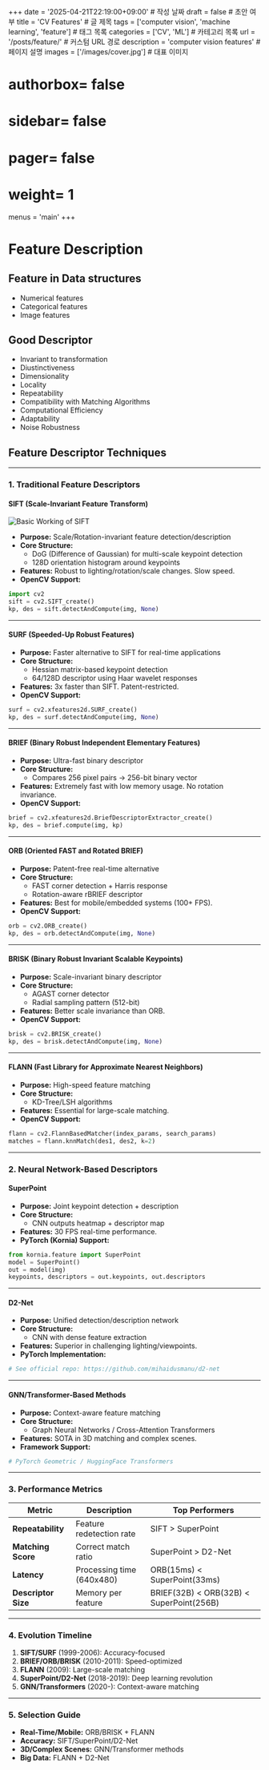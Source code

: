 +++
date = '2025-04-21T22:19:00+09:00'  # 작성 날짜
draft = false  # 초안 여부
title = 'CV Features'  # 글 제목
tags = ['computer vision', 'machine learning', 'feature']  # 태그 목록
categories = ['CV', 'ML']  # 카테고리 목록
url = '/posts/feature/'  # 커스텀 URL 경로
description = 'computer vision features'  # 페이지 설명
images = ['/images/cover.jpg']  # 대표 이미지 
# authorbox= false
# sidebar= false
# pager= false
# weight= 1
menus = 'main'
+++

# Feature Description

## Feature in Data structures

- Numerical features
- Categorical features
- Image features

## Good Descriptor

- Invariant to transformation
- Diustinctiveness
- Dimensionality
- Locality
- Repeatability
- Compatibility with Matching Algorithms
- Computational Efficiency
- Adaptability
- Noise Robustness

## Feature Descriptor Techniques

---

### 1. Traditional Feature Descriptors

#### **SIFT (Scale-Invariant Feature Transform)**

![Basic Working of SIFT](https://huggingface.co/datasets/hf-vision/course-assets/resolve/main/feature-extraction-feature-matching/Original-SIFT-algorithm-flow.png)

- **Purpose:** Scale/Rotation-invariant feature detection/description  
- **Core Structure:**  
  - DoG (Difference of Gaussian) for multi-scale keypoint detection  
  - 128D orientation histogram around keypoints  
- **Features:** Robust to lighting/rotation/scale changes. Slow speed.  
- **OpenCV Support:**  
~~~python
import cv2
sift = cv2.SIFT_create()
kp, des = sift.detectAndCompute(img, None)
~~~

---

#### **SURF (Speeded-Up Robust Features)**
- **Purpose:** Faster alternative to SIFT for real-time applications  
- **Core Structure:**  
  - Hessian matrix-based keypoint detection  
  - 64/128D descriptor using Haar wavelet responses  
- **Features:** 3x faster than SIFT. Patent-restricted.  
- **OpenCV Support:**  
~~~python
surf = cv2.xfeatures2d.SURF_create()
kp, des = surf.detectAndCompute(img, None)
~~~

---

#### **BRIEF (Binary Robust Independent Elementary Features)**
- **Purpose:** Ultra-fast binary descriptor  
- **Core Structure:**  
  - Compares 256 pixel pairs → 256-bit binary vector  
- **Features:** Extremely fast with low memory usage. No rotation invariance.  
- **OpenCV Support:**  
~~~python
brief = cv2.xfeatures2d.BriefDescriptorExtractor_create()
kp, des = brief.compute(img, kp)
~~~

---

#### **ORB (Oriented FAST and Rotated BRIEF)**
- **Purpose:** Patent-free real-time alternative  
- **Core Structure:**  
  - FAST corner detection + Harris response  
  - Rotation-aware rBRIEF descriptor  
- **Features:** Best for mobile/embedded systems (100+ FPS).  
- **OpenCV Support:**  
~~~python
orb = cv2.ORB_create()
kp, des = orb.detectAndCompute(img, None)
~~~

---

#### **BRISK (Binary Robust Invariant Scalable Keypoints)**
- **Purpose:** Scale-invariant binary descriptor  
- **Core Structure:**  
  - AGAST corner detector  
  - Radial sampling pattern (512-bit)  
- **Features:** Better scale invariance than ORB.  
- **OpenCV Support:**  
~~~python
brisk = cv2.BRISK_create()
kp, des = brisk.detectAndCompute(img, None)
~~~

---

#### **FLANN (Fast Library for Approximate Nearest Neighbors)**
- **Purpose:** High-speed feature matching  
- **Core Structure:**  
  - KD-Tree/LSH algorithms  
- **Features:** Essential for large-scale matching.  
- **OpenCV Support:**  
~~~python
flann = cv2.FlannBasedMatcher(index_params, search_params)
matches = flann.knnMatch(des1, des2, k=2)
~~~

---

### 2. Neural Network-Based Descriptors

#### **SuperPoint**
- **Purpose:** Joint keypoint detection + description  
- **Core Structure:**  
  - CNN outputs heatmap + descriptor map  
- **Features:** 30 FPS real-time performance.  
- **PyTorch (Kornia) Support:**  
~~~python
from kornia.feature import SuperPoint
model = SuperPoint()
out = model(img)
keypoints, descriptors = out.keypoints, out.descriptors
~~~

---

#### **D2-Net**
- **Purpose:** Unified detection/description network  
- **Core Structure:**  
  - CNN with dense feature extraction  
- **Features:** Superior in challenging lighting/viewpoints.  
- **PyTorch Implementation:**  
~~~python
# See official repo: https://github.com/mihaidusmanu/d2-net
~~~

---

#### **GNN/Transformer-Based Methods**
- **Purpose:** Context-aware feature matching  
- **Core Structure:**  
  - Graph Neural Networks / Cross-Attention Transformers  
- **Features:** SOTA in 3D matching and complex scenes.  
- **Framework Support:**  
~~~python
# PyTorch Geometric / HuggingFace Transformers
~~~

---

### 3. Performance Metrics

| Metric            | Description                                  | Top Performers |
|-------------------|----------------------------------------------|----------------|
| **Repeatability** | Feature redetection rate                     | SIFT > SuperPoint |
| **Matching Score**| Correct match ratio                          | SuperPoint > D2-Net |
| **Latency**       | Processing time (640x480)                    | ORB(15ms) < SuperPoint(33ms) |
| **Descriptor Size** | Memory per feature                        | BRIEF(32B) < ORB(32B) < SuperPoint(256B) |

---

### 4. Evolution Timeline

1. **SIFT/SURF** (1999-2006): Accuracy-focused  
2. **BRIEF/ORB/BRISK** (2010-2011): Speed-optimized  
3. **FLANN** (2009): Large-scale matching  
4. **SuperPoint/D2-Net** (2018-2019): Deep learning revolution  
5. **GNN/Transformers** (2020-): Context-aware matching  

---

### 5. Selection Guide

- **Real-Time/Mobile:** ORB/BRISK + FLANN  
- **Accuracy:** SIFT/SuperPoint/D2-Net  
- **3D/Complex Scenes:** GNN/Transformer methods  
- **Big Data:** FLANN + D2-Net  


